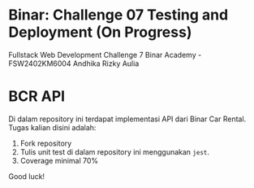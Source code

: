 # Binar: Challenge 07 Testing and Deployment (On Progress)
Fullstack Web Development Challenge 7 Binar Academy - FSW2402KM6004 Andhika Rizky Aulia
# BCR API

Di dalam repository ini terdapat implementasi API dari Binar Car Rental.
Tugas kalian disini adalah:
1. Fork repository
2. Tulis unit test di dalam repository ini menggunakan `jest`.
3. Coverage minimal 70%

Good luck!
